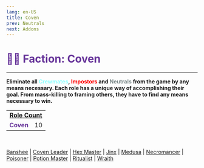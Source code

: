 ```yaml
---
lang: en-US
title: Coven
prev: Neutrals
next: Addons
---
```


# <font color=#663399>👨‍🚀 <b>Faction: Coven</b></font> <Badge text="Total: 9" type="tip" vertical="middle"/>
---

<b>Eliminate all <font color=#8cffff>Crewmates</font>, <font color=red>Impostors</font> and <font color=#7f8c8d>Neutrals</font> from the game by any means necessary. Each role has a unique way of accomplishing their goal. From mass-killing to framing others, they have to find any means necessary to win.</b><br>

<table>
<tr>
<td colspan="2" align="center"><b><u>Role Count</u></b></td>
</tr>
<tr>
<td><font color=#663399><b>Coven</b></font></td>
<td align="center">10</td>
</tr>
</table>
<br>

[Banshee](/options/Coven/Banshee.html) | [Coven Leader](/options/Coven/CovenLeader.html) | [Hex Master](/options/Coven/HexMaster.html) | [Jinx](/options/Coven/Jinx.html) | [Medusa](/options/Coven/Medusa.html) | [Necromancer](/options/Coven/Necromancer.html) | [Poisoner](/options/Coven/Poisoner.html) | [Potion Master](/options/Coven/PotionMaster.html) | [Ritualist](/options/Coven/Ritualist.html) | [Wraith](/options/Coven/Wraith.html)
